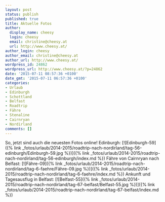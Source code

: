 ```yaml
---
layout: post
status: publish
published: true
title: Aktuelle Fotos
author:
  display_name: cheesy
  login: cheesy
  email: christine@cheesy.at
  url: http://www.cheesy.at/
author_login: cheesy
author_email: christine@cheesy.at
author_url: http://www.cheesy.at/
wordpress_id: 24862
wordpress_url: http://www.cheesy.at/?p=24862
date: '2015-07-11 08:57:36 +0100'
date_gmt: '2015-07-11 06:57:36 +0100'
categories:
- Urlaub
- Edinburgh
- Schottland
- Belfast
- Roadtrip
- Fähre
- Stenaline
- Cairnryan
- Nordirland
comments: []
---
```

So, jetzt sind auch die neuesten Fotos online!
Edinburgh:
[![Edinburgh-59]({% link _fotos/urlaub/2014-2015/roadtrip-nach-nordirland/tag-56-edinburgh/Edinburgh-59.jpg %})]({% link _fotos/urlaub/2014-2015/roadtrip-nach-nordirland/tag-56-edinburgh/index.md %})
Fähre von Cairnryan nach Belfast:
[![Fähre-09]({% link _fotos/urlaub/2014-2015/roadtrip-nach-nordirland/tag-6-faehre/Fähre-09.jpg %})]({% link _fotos/urlaub/2014-2015/roadtrip-nach-nordirland/tag-6-faehre/index.md %})
Ankunft und Tagesausflug in Belfast:
[![Belfast-55]({% link _fotos/urlaub/2014-2015/roadtrip-nach-nordirland/tag-67-belfast/Belfast-55.jpg %})]({% link _fotos/urlaub/2014-2015/roadtrip-nach-nordirland/tag-67-belfast/index.md %})
